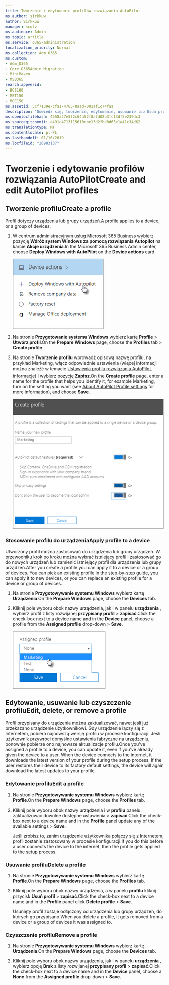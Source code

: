```yaml
---
title: Tworzenie i edytowanie profilów rozwiązania AutoPilot
ms.author: sirkkuw
author: Sirkkuw
manager: scotv
ms.audience: Admin
ms.topic: article
ms.service: o365-administration
localization_priority: Normal
ms.collection: Adm_O365
ms.custom:
- Adm_O365
- Core_O365Admin_Migration
- MiniMaven
- MSB365
search.appverid:
- BCS160
- MET150
- MOE150
ms.assetid: 5cf7139e-cfa1-4765-8aad-001af1c74faa
description: 'Dowiedz się, tworzenie, edytowanie, usuwanie lub Usuń profile autopilota. '
ms.openlocfilehash: 4658a27e5f2c64a52f8a7d08b3fc13df5e239dc3
ms.sourcegitcommit: e491c4713115610cbe13d2fbd0d65e1a41c34d62
ms.translationtype: MT
ms.contentlocale: pl-PL
ms.lasthandoff: 01/16/2019
ms.locfileid: "26983137"
---
```

# <a name="create-and-edit-autopilot-profiles"></a><span data-ttu-id="2e30a-103">Tworzenie i edytowanie profilów rozwiązania AutoPilot</span><span class="sxs-lookup"><span data-stu-id="2e30a-103">Create and edit AutoPilot profiles</span></span>

## <a name="create-a-profile"></a><span data-ttu-id="2e30a-104">Tworzenie profilu</span><span class="sxs-lookup"><span data-stu-id="2e30a-104">Create a profile</span></span>

<span data-ttu-id="2e30a-105">Profil dotyczy urządzenia lub grupy urządzeń.</span><span class="sxs-lookup"><span data-stu-id="2e30a-105">A profile applies to a device, or a group of devices,</span></span>
  
1. <span data-ttu-id="2e30a-106">W centrum administracyjnym usług Microsoft 365 Business wybierz pozycję **Wdróż system Windows za pomocą rozwiązania Autopilot** na karcie **Akcje urządzenia**.</span><span class="sxs-lookup"><span data-stu-id="2e30a-106">In the Microsoft 365 Business Admin center, choose **Deploy Windows with AutoPilot** on the **Device actions** card.</span></span> 
    
    ![On the Device actions card, choose Deploy Windows with Autopilot.](media/160d5c2a-11a8-48f9-a8aa-70f084b85448.png)
  
2. <span data-ttu-id="2e30a-108">Na stronie **Przygotowanie systemu Windows** wybierz kartę **Profile** \> **Utwórz profil**.</span><span class="sxs-lookup"><span data-stu-id="2e30a-108">On the **Prepare Windows** page, choose the **Profiles** tab \> **Create profile**.</span></span>
    
3. <span data-ttu-id="2e30a-109">Na stronie **Tworzenie profilu** wprowadź opisową nazwę profilu, na przykład Marketing, włącz odpowiednie ustawienia (więcej informacji można znaleźć w temacie [Ustawienia profilu rozwiązania AutoPilot  informacje](autopilot-profile-settings.md)) i wybierz pozycję **Zapisz**.</span><span class="sxs-lookup"><span data-stu-id="2e30a-109">On the **Create profile** page, enter a name for the profile that helps you identify it, for example Marketing, turn on the setting you want (see [About AutoPilot Profile settings](autopilot-profile-settings.md) for more information), and choose **Save**.</span></span>
    
    ![Enter name and turn on settings in the Create profile panel.](media/63b5a00d-6a5d-48d0-9557-e7531e80702a.png)
  
### <a name="apply-profile-to-a-device"></a><span data-ttu-id="2e30a-111">Stosowanie profilu do urządzenia</span><span class="sxs-lookup"><span data-stu-id="2e30a-111">Apply profile to a device</span></span>

<span data-ttu-id="2e30a-p101">Utworzony profil można zastosować do urządzenia lub grupy urządzeń. W [przewodniku krok po kroku](add-autopilot-devices-and-profile.md) można wybrać istniejący profil i zastosować go do nowych urządzeń lub zamienić istniejący profil dla urządzenia lub grupy urządzeń.</span><span class="sxs-lookup"><span data-stu-id="2e30a-p101">After you create a profile you can apply it to a device or a group of devices. You can pick an existing profile in the [step-by-step guide](add-autopilot-devices-and-profile.md), you can apply it to new devices, or you can replace an existing profile for a device or group of devices.</span></span> 
  
1. <span data-ttu-id="2e30a-114">Na stronie **Przygotowywanie systemu Windows** wybierz kartę **Urządzenia**.</span><span class="sxs-lookup"><span data-stu-id="2e30a-114">On the **Prepare Windows** page, choose the **Devices** tab.</span></span> 
    
2. <span data-ttu-id="2e30a-115">Kliknij pole wyboru obok nazwy urządzenia, jak i w panelu **urządzenia** , wybierz profil z listy rozwijanej **przypisany profil** \> **zapisać**.</span><span class="sxs-lookup"><span data-stu-id="2e30a-115">Click the check-box next to a device name and in the **Device** panel, choose a profile from the **Assigned profile** drop-down \> **Save**.</span></span>
    
    ![In the Device panel, select an Assigned profile to apply it.](media/ed0ce33f-9241-4403-a5de-2dddffdc6fb9.png)
  
## <a name="edit-delete-or-remove-a-profile"></a><span data-ttu-id="2e30a-117">Edytowanie, usuwanie lub czyszczenie profilu</span><span class="sxs-lookup"><span data-stu-id="2e30a-117">Edit, delete, or remove a profile</span></span>

<span data-ttu-id="2e30a-p102">Profil przypisany do urządzenia można zaktualizować, nawet jeśli już przekazano urządzenie użytkownikowi. Gdy urządzenie łączy się z Internetem, pobiera najnowszą wersję profilu w procesie konfiguracji. Jeśli użytkownik przywróci domyślne ustawienia fabryczne na urządzeniu, ponownie pobierze ono najnowsze aktualizacje profilu.</span><span class="sxs-lookup"><span data-stu-id="2e30a-p102">Once you've assigned a profile to a device, you can update it, even if you've already given the device to a user. When the device connects to the internet, it downloads the latest version of your profile during the setup process. If the user restores their device to its factory default settings, the device will again download the latest updates to your profile.</span></span> 
  
### <a name="edit-a-profile"></a><span data-ttu-id="2e30a-121">Edytowanie profilu</span><span class="sxs-lookup"><span data-stu-id="2e30a-121">Edit a profile</span></span>

1. <span data-ttu-id="2e30a-122">Na stronie **Przygotowywanie systemu Windows** wybierz kartę **Profile**.</span><span class="sxs-lookup"><span data-stu-id="2e30a-122">On the **Prepare Windows** page, choose the **Profiles** tab.</span></span> 
    
2. <span data-ttu-id="2e30a-123">Kliknij pole wyboru obok nazwy urządzenia i w **profilu** panelu zaktualizować dowolne dostępne ustawienia \> **zapisać**.</span><span class="sxs-lookup"><span data-stu-id="2e30a-123">Click the check-box next to a device name and in the **Profile** panel update any of the available settings \> **Save**.</span></span>
    
    <span data-ttu-id="2e30a-124">Jeśli zrobisz to, zanim urządzenie użytkownika połączy się z Internetem, profil zostanie zastosowany w procesie konfiguracji.</span><span class="sxs-lookup"><span data-stu-id="2e30a-124">If you do this before a user connects the device to the internet, then the profile gets applied to the setup process.</span></span>
    
### <a name="delete-a-profile"></a><span data-ttu-id="2e30a-125">Usuwanie profilu</span><span class="sxs-lookup"><span data-stu-id="2e30a-125">Delete a profile</span></span>

1. <span data-ttu-id="2e30a-126">Na stronie **Przygotowywanie systemu Windows** wybierz kartę **Profile**.</span><span class="sxs-lookup"><span data-stu-id="2e30a-126">On the **Prepare Windows** page, choose the **Profiles** tab.</span></span> 
    
2. <span data-ttu-id="2e30a-127">Kliknij pole wyboru obok nazwy urządzenia, a w panelu **profilu** kliknij przycisk **Usuń profil** \> **zapisać**.</span><span class="sxs-lookup"><span data-stu-id="2e30a-127">Click the check-box next to a device name and in the **Profile** panel click **Delete profile** \> **Save**.</span></span>
    
    <span data-ttu-id="2e30a-128">Usunięty profil zostaje odłączony od urządzenia lub grupy urządzeń, do których go przypisano.</span><span class="sxs-lookup"><span data-stu-id="2e30a-128">When you delete a profile, it gets removed from a device or a group of devices it was assigned to.</span></span>
    
### <a name="remove-a-profile"></a><span data-ttu-id="2e30a-129">Czyszczenie profilu</span><span class="sxs-lookup"><span data-stu-id="2e30a-129">Remove a profile</span></span>

1. <span data-ttu-id="2e30a-130">Na stronie **Przygotowywanie systemu Windows** wybierz kartę **Urządzenia**.</span><span class="sxs-lookup"><span data-stu-id="2e30a-130">On the **Prepare Windows** page, choose the **Devices** tab.</span></span> 
    
2. <span data-ttu-id="2e30a-131">Kliknij pole wyboru obok nazwy urządzenia, jak i w panelu **urządzenia** , wybierz opcję **Brak** z listy rozwijanej **przypisany profil** \> **zapisać**.</span><span class="sxs-lookup"><span data-stu-id="2e30a-131">Click the check-box next to a device name and in the **Device** panel, choose a **None** from the **Assigned profile** drop-down \> **Save**.</span></span>
    
